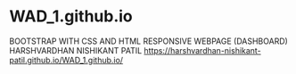 # WAD_1.github.io
BOOTSTRAP WITH CSS AND HTML RESPONSIVE WEBPAGE (DASHBOARD)
HARSHVARDHAN NISHIKANT PATIL
https://harshvardhan-nishikant-patil.github.io/WAD_1.github.io/
